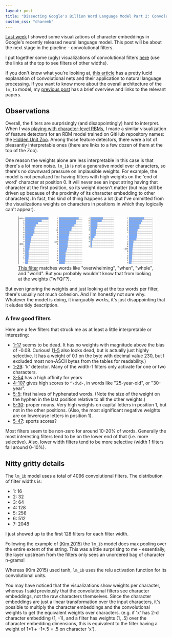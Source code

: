 ```yaml
---
layout: post
title: "Dissecting Google's Billion Word Language Model Part 2: Convolutional Filters"
custom_css: "charemb"
---
```


[Last week](/blog/1b-words-char-embeddings) I showed some visualizations of character embeddings in Google's recently released neural language model. This post will be about the next stage in the pipeline - convolutional filters. 

I put together some (ugly) visualizations of convolutional filters [here](/lm1b/filters/width3.html) (use the links at the top to see filters of other widths). 

If you don't know what you're looking at, [this article](http://www.wildml.com/2015/11/understanding-convolutional-neural-networks-for-nlp/) has a pretty lucid explanation of convolutional nets and their application to natural language processing. If you want to know more about the overall architecture of the `lm_1b` model, my [previous post](/blog/1b-words-char-embeddings) has a brief overview and links to the relevant papers.

## Observations

Overall, the filters are surprisingly (and disappointingly) hard to interpret. When I was [playing with character-level RBMs](/blog/dreaming-rbms), I made a similar visualization of feature detectors for an RBM model trained on GitHub repository names: the [Hidden Unit Zoo](/rbm/zoo/). Among those feature detectors, there were a lot of pleasantly interpretable ones (there are links to a few dozen of them at the top of the Zoo). 

One reason the weights alone are less interpretable in this case is that there's a lot more noise. `lm_1b` is not a generative model over characters, so there's no downward pressure on implausible weights. For example, the model is not penalized for having filters with high weights on the 'end of word' character at position 0. It will never see an input string having that character at the first position, so its weight doesn't matter (but may still be driven up because of the proximity of its character embedding to other characters). In fact, this kind of thing happens a lot (but I've ommitted from the visualizations weights on characters in positions in which they logically can't appear).

<figure>
<img src="/lm1b/filter_4-1.png">
<figcaption>
<a href="/lm1b/filters/width4.html#filter1">This filter</a> matches words like "overwhelming", "when", "whole", and "world". But you probably wouldn't know that from looking at the weights ("wFQl"?).
</figcaption>
</figure>

But even ignoring the weights and just looking at the top words per filter, there's usually not much cohesion. And I'm honestly not sure why. Whatever the model is doing, it inarguably *works*, it's just disappointing that it eludes tidy description.

### A few good filters

Here are a few filters that struck me as at least a little interpretable or interesting:

- [1-17](/lm1b/filters/width1.html#filter17) seems to be dead. It has no weights with magnitude above the bias of -0.08. Curious! ([1-5](/lm1b/filters/width1.html#filter5) also looks dead, but is actually just highly selective. It has a weight of 0.1 on the byte with decimal value 230, but I excluded most non-ASCII bytes from the tables for readability.)
- [1-29](/lm1b/filters/width1.html#filter29): 'k' detector. Many of the width-1 filters only activate for one or two characters.
- [3-54](/lm1b/filters/width3.html#filter54) has a high affinity for years
- [4-107](/lm1b/filters/width4.html#filter107) gives high scores to `^\d\d-`, in words like "25-year-old", or "30-year".
- [5-5](/lm1b/filters/width5.html#filter5): first halves of hyphenated words. (Note the size of the weight on the hyphen in the last position relative to all the other weights.)
- [5-30](/lm1b/filters/width5.html#filter30): proper nouns. Very high weights on capital letters in position 1, but not in the other positions. (Also, the most significant negative weights are on lowercase letters in position 1).
- [5-47](/lm1b/filters/width5.html#filter47): sports scores?

Most filters seem to be non-zero for around 10-20% of words. Generally the most interesting filters tend to be on the lower end of that (i.e. more selective). Also, lower width filters tend to be more selective (width 1 filters fall around 0-10%). 

## Nitty gritty details

The `lm_1b` model uses a total of 4096 convolutional filters. The distribution of filter widths is:

- 1: 16
- 2: 32
- 3: 64
- 4: 128
- 5: 256
- 6: 512
- 7: 2048

I just showed up to the first 128 filters for each filter width.

Following the example of [(Kim 2015)](https://arxiv.org/pdf/1508.06615v4.pdf) the `lm_1b` model does max pooling over the entire extent of the string. This was a little surprising to me - essentially, the layer upstream from the filters only sees an unordered bag of character n-grams!

Whereas (Kim 2015) used tanh, `lm_1b` uses the relu activation function for its convolutional units.

You may have noticed that the visualizations show weights per character, whereas I said previously that the convolutional filters see character embeddings, not the raw characters themselves. Since the character embeddings are just a linear transformation over the input characters, it's possible to multiply the character embeddings and the convolutional weights to get the equivalent weights over characters. (e.g. if 'x' has 2-d character embedding (1, -1), and a filter has weights (1, .5) over the character embedding dimensions, this is equivalent to the filter having a weight of 1\*1 + -1\*.5 = .5 on character 'x').


